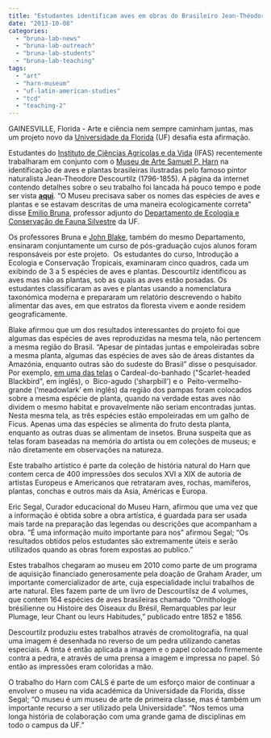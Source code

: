 ```yaml
---
title: "Estudantes identificam aves em obras do Brasileiro Jean-Théodore Descourtilz (1796-1855)"
date: "2013-10-08"
categories: 
  - "bruna-lab-news"
  - "bruna-lab-outreach"
  - "bruna-lab-students"
  - "bruna-lab-teaching"
tags: 
  - "art"
  - "harn-museum"
  - "uf-latin-american-studies"
  - "tcd"
  - "teaching-2"
---
```


GAINESVILLE, Florida - Arte e ciência nem sempre caminham juntas, mas um projeto novo da [Universidade da Florida](http://www.ufl.edu/) (UF) desafia esta afirmação.

Estudantes do [Instituto de Ciências Agrícolas e da Vida](http://ifas.ufl.edu/) (IFAS) recentemente trabalharam em conjunto com o [Museu de Arte Samuel P. Harn](http://www.harn.ufl.edu/) na identificação de aves e plantas brasileiras ilustradas pelo famoso pintor naturalista Jean-Theodore Descourtilz (1796-1855). A página da internet contendo detalhes sobre o seu trabalho foi lancada há pouco tempo e pode ser vista **[aqui](http://descourtilz.wordpress.com/)**. “O Museu precisava saber os nomes das espécies de aves e plantas e se estavam descritas de uma maneira ecologicamente correta” disse [Emilio Bruna](http://brunalab.org/), professor adjunto do [Departamento de Ecologia e Conservação de Fauna Silvestre](http://www.wec.ufl.edu/) da UF.

Os professores Bruna e [John Blake](http://www.wec.ufl.edu/faculty/Blake/), também do mesmo Departamento, ensinaram conjuntamente um curso de pós-graduação cujos alunos foram responsáveis por este projeto.  Os estudantes do curso, Introdução a Ecologia e Conservação Tropicais, examinaram cinco quadros, cada um exibindo de 3 a 5 espécies de aves e plantas. Descourtilz identificou as aves mas não as plantas, sob as quais as aves estão posadas. Os estudantes classificaram as aves e plantas usando a nomenclatura taxonómica moderna e prepararam um relatório descrevendo o habito alimentar das aves, em que estratos da floresta vivem e aonde residem geograficamente.

Blake afirmou que um dos resultados interessantes do projeto foi que algumas das espécies de aves reproduzidas na mesma tela, não pertencem a mesma região do Brasil. “Apesar de pintadas juntas e empoleiradas sobre a mesma planta, algumas das espécies de aves são de áreas distantes da Amazónia, enquanto outras são do sudeste do Brasil” disse o pesquisador. Por exemplo, [em uma das telas](http://descourtilz.wordpress.com/category/plate-47/) o Cardeal-do-banhado ("Scarlet-headed Blackbird", em inglês), o  Bico-agudo (‘sharpbill’) e o  Peito-vermelho-grande (‘meadowlark’ em inglês) da região dos pampas foram colocados sobre a mesma espécie de planta, quando na verdade estas aves não dividem o mesmo habitat e provavelmente não seriam encontradas juntas. Nesta mesma tela, as três espécies estão empoleiradas em um galho de Ficus. Apenas uma das espécies se alimenta do fruto desta planta, enquanto as outras duas se alimentam de insetos. Bruna suspeita que as telas foram baseadas na memória do artista ou em coleções de museus; e não diretamente em observações na natureza.

Este trabalho artístico é parte da coleção de história natural do Harn que contem cerca de 400 impressões dos seculos XVI a XIX de autoria de artistas Europeus e Americanos que retrataram aves, rochas, mamíferos, plantas, conchas e outros mais da Asia, Américas e Europa.

Eric Segal, Curador educacional do Museu Harn, afirmou que uma vez que a informação é obtida sobre a obra artística, é guardada para ser usada mais tarde na preparação das legendas ou descrições que acompanham a obra. “É uma informação muito importante para nos” afirmou Segal; “Os resultados obtidos pelos estudantes são extremamente úteis e serão utilizados quando as obras forem expostas ao publico.”

Estes trabalhos chegaram ao museu em 2010 como parte de um programa de aquisição financiado generosamente pela doação de Graham Arader, um importante comercializador de arte, cuja especialidade inclui trabalhos de arte natural. Eles fazem parte de um livro de Descourtilsz de 4 volumes, que contem 164 espécies de aves brasileiras chamado “Ornithologie brésilienne ou Histoire des Oiseaux du Brésil, Remarquables par leur Plumage, leur Chant ou leurs Habitudes,” publicado entre 1852 e 1856.

Descourtilz produziu estes trabalhos através de cromolitografia, na qual uma imagem é desenhada no reverso de um pedra utilizando canetas especiais. A tinta é então aplicada a imagem e o papel colocado firmemente contra a pedra, e através de uma prensa a imagem e impressa no papel. Só então as impressões eram coloridas a mão.

O trabalho do Harn com CALS é parte de um esforço maior de continuar a envolver o museu na vida académica da Universidade da Florida, disse Segal; “O museu é um museu de arte de primeira classe, mas é também um importante recurso a ser utilizado pela Universidade”. “Nos temos uma longa história de colaboração com uma grande gama de disciplinas em todo o campus da UF.”
